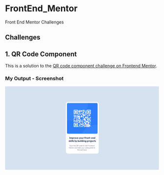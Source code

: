 # FrontEnd_Mentor
Front End Mentor Challenges 

## Challenges 

## 1. QR Code Component

This is a solution to the [QR code component challenge on Frontend Mentor](https://www.frontendmentor.io/challenges/qr-code-component-iux_sIO_H).

### My Output - Screenshot

![](/QR-Code-Component/images/output_Screenshot.png)
